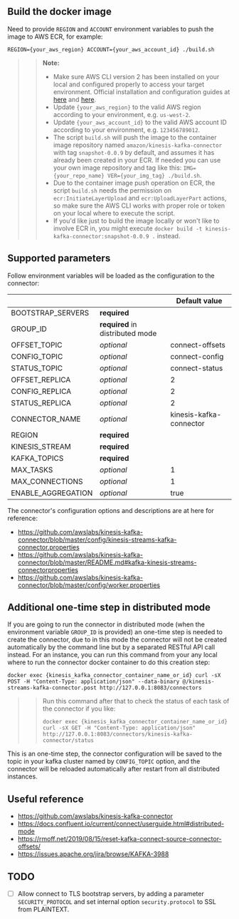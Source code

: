 ## Build the docker image

Need to provide `REGION` and `ACCOUNT` environment variables to push the image to AWS ECR, for example:

``REGION={your_aws_region} ACCOUNT={your_aws_account_id} ./build.sh``

>> **Note:**
>> - Make sure AWS CLI version 2 has been installed on your local and configured properly to access your target environment.
     Official installation and configuration guides at [here](https://docs.aws.amazon.com/cli/latest/userguide/install-cliv2.html) and [here](https://docs.aws.amazon.com/cli/latest/userguide/cli-chap-configure.html).
>> - Update `{your_aws_region}` to the valid AWS region according to your environment, e.g. `us-west-2`.
>> - Update `{your_aws_account_id}` to the valid AWS account ID according to your environment, e.g. `123456789012`.
>> - The script `build.sh` will push the image to the container image repository named `amazon/kinesis-kafka-connector` with tag `snapshot-0.0.9` by default, and assumes it has already been created in your ECR.
>>   If needed you can use your own image repository and tag like this: ``IMG={your_repo_name} VER={your_img_tag} ./build.sh``.
>> - Due to the container image push operation on ECR, the script `build.sh` needs the permission on `ecr:InitiateLayerUpload` and `ecr:UploadLayerPart` actions,
>>   so make sure the AWS CLI works with proper role or token on your local where to execute the script.
>> - If you'd like just to build the image locally or won't like to involve ECR in, you might execute `docker build -t kinesis-kafka-connector:snapshot-0.0.9 .` instead.

## Supported parameters

Follow environment variables will be loaded as the configuration to the connector:

|                  |                                |Default value          |
|------------------|--------------------------------|-----------------------|
|BOOTSTRAP_SERVERS |**required**                    |                       |
|GROUP_ID          |**required** in distributed mode|                       |
|OFFSET_TOPIC      |*optional*                      |connect-offsets        |
|CONFIG_TOPIC      |*optional*                      |connect-config         |
|STATUS_TOPIC      |*optional*                      |connect-status         |
|OFFSET_REPLICA    |*optional*                      |2                      |
|CONFIG_REPLICA    |*optional*                      |2                      |
|STATUS_REPLICA    |*optional*                      |2                      |
|CONNECTOR_NAME    |*optional*                      |kinesis-kafka-connector|
|REGION            |**required**                    |                       |
|KINESIS_STREAM    |**required**                    |                       |
|KAFKA_TOPICS      |**required**                    |                       |
|MAX_TASKS         |*optional*                      |1                      |
|MAX_CONNECTIONS   |*optional*                      |1                      |
|ENABLE_AGGREGATION|*optional*                      |true                   |

The connector's configuration options and descriptions are at here for reference:

- https://github.com/awslabs/kinesis-kafka-connector/blob/master/config/kinesis-streams-kafka-connector.properties
- https://github.com/awslabs/kinesis-kafka-connector/blob/master/README.md#kafka-kinesis-streams-connectorproperties
- https://github.com/awslabs/kinesis-kafka-connector/blob/master/config/worker.properties

## Additional one-time step in distributed mode

If you are going to run the connector in distributed mode (when the environment variable `GROUP_ID` is provided)
an one-time step is needed to create the connector, due to in this mode the connector will not be created automatically
by the command line but by a separated RESTful API call instead. For an instance, you can run this command
from your any local where to run the connector docker container to do this creation step:

``docker exec {kinesis_kafka_connector_container_name_or_id} curl -sX POST -H "Content-Type: application/json" --data-binary @/kinesis-streams-kafka-connector.post http://127.0.0.1:8083/connectors``

>> Run this command after that to check the status of each task of the connector if you like:
>>
>> ``docker exec {kinesis_kafka_connector_container_name_or_id} curl -sX GET -H "Content-Type: application/json" http://127.0.0.1:8083/connectors/kinesis-kafka-connector/status`` 

This is an one-time step, the connector configuration will be saved to the topic in your kafka cluster named by `CONFIG_TOPIC` option,
and the connector will be reloaded automatically after restart from all distributed instances.

## Useful reference

- https://github.com/awslabs/kinesis-kafka-connector
- https://docs.confluent.io/current/connect/userguide.html#distributed-mode
- https://rmoff.net/2019/08/15/reset-kafka-connect-source-connector-offsets/
- https://issues.apache.org/jira/browse/KAFKA-3988

## TODO

- [ ] Allow connect to TLS bootstrap servers, by adding a parameter `SECURITY_PROTOCOL` and set internal option `security.protocol` to SSL from PLAINTEXT.
